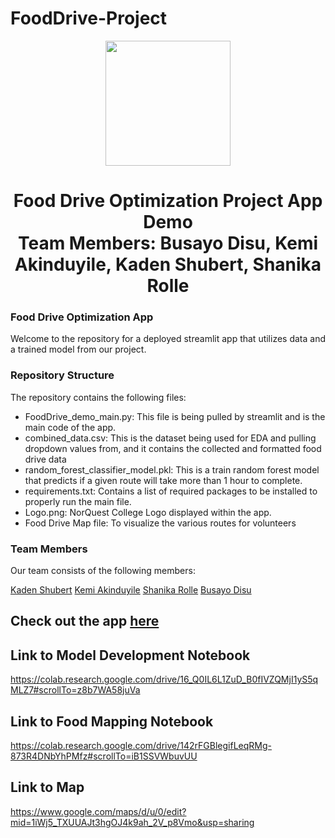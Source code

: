 # FoodDrive-Project
<p align = "center" draggable=”false” ><img src="https://encrypted-tbn0.gstatic.com/images?q=tbn:ANd9GcR8HNB-ex4xb4H3-PXRcywP5zKC_3U8VzQTPA&usqp=CAU" 
     width="200px"
     height="auto"/>
</p>

<h1 align="center" id="heading">Food Drive Optimization Project App Demo <br/> Team Members: Busayo Disu, Kemi Akinduyile, Kaden Shubert, Shanika Rolle
</h1>


### Food Drive Optimization App

Welcome to the repository for a deployed streamlit app that utilizes data and a trained model from our project.

### Repository Structure

The repository contains the following files:

* FoodDrive_demo_main.py: This file is being pulled by streamlit and is the main code of the app.
* combined_data.csv: This is the dataset being used for EDA and pulling dropdown values from, and it contains the collected and formatted food drive data
* random_forest_classifier_model.pkl: This is a train random forest model that predicts if a given route will take more than 1 hour to complete.
* requirements.txt: Contains a list of required packages to be installed to properly run the main file.
* Logo.png: NorQuest College Logo displayed within the app.
* Food Drive Map file: To visualize the various routes for volunteers


### Team Members

Our team consists of the following members:

[Kaden Shubert](https://www.linkedin.com/in/kaden-shubert-b52728223/)
[Kemi Akinduyile](https://www.linkedin.com/in/kemi-akinduyile/)
[Shanika Rolle](https://www.linkedin.com/in/shanika-rolle-094424158/)
[Busayo Disu](https://www.linkedin.com/in/olubusayo-disu/)

## Check out the app [here](https://fooddrive-project-riq8cknmcird3nxzrvbcga.streamlit.app/)

## Link to Model Development Notebook
https://colab.research.google.com/drive/16_Q0IL6L1ZuD_B0fIVZQMjI1yS5qMLZ7#scrollTo=z8b7WA58juVa

## Link to Food Mapping Notebook
https://colab.research.google.com/drive/142rFGBlegifLeqRMg-873R4DNbYhPMfz#scrollTo=iB1SSVWbuvUU

## Link to Map
https://www.google.com/maps/d/u/0/edit?mid=1iWj5_TXUUAJt3hgOJ4k9ah_2V_p8Vmo&usp=sharing
